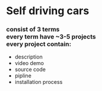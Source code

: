 # Self driving cars
###  consist of 3 terms <br> every term have ~3-5 projects <br> every project contain:
  - description
  - video demo
  - source code
  - pipline
  - installation process
